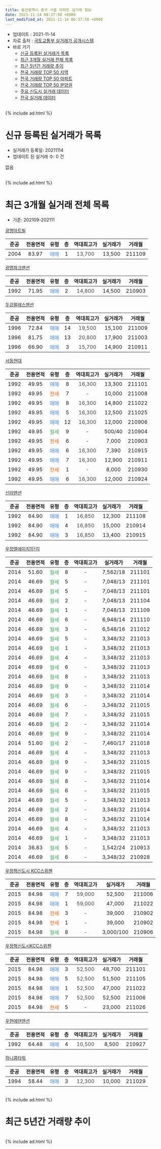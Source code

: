 ```yaml
---
title: 울산광역시 중구 서동 아파트 실거래 정보
date: 2021-11-14 06:37:58 +0900
last_modified_at: 2021-11-14 06:37:58 +0900
---
```


* 업데이트 : 2021-11-14
* 자료 출처 : [국토교통부 실거래가 공개시스템](http://rt.molit.go.kr)
* 바로 가기
    * [신규 등록된 실거래가 목록](#신규-등록된-실거래가-목록)
    * [최근 3개월 실거래 전체 목록](#최근-3개월-실거래-전체-목록)
    * [최근 5년간 거래량 추이](#최근-5년간-거래량-추이)
    * [전국 거래량 TOP 50 지역](https://inasie.github.io/apt-trade-info/최근-3개월-전국에서-가장-거래가-많이-발생한-지역)
    * [전국 거래량 TOP 50 아파트](https://inasie.github.io/apt-trade-info/최근-3개월-전국에서-가장-거래가-많이-발생한-아파트)
    * [전국 거래량 TOP 50 분양권](https://inasie.github.io/apt-trade-info/최근-3개월-전국에서-가장-거래가-많이-발생한-분양권)
    * [주요 신도시 실거래 데이터](https://inasie.github.io/apt-trade-info/주요-신도시)
    * [전국 실거래 데이터](https://inasie.github.io/apt-trade-info/전국)
<br>
{% include ad.html %}
<br>

# 신규 등록된 실거래가 목록
* 실거래가 등록일: 20211114
* 업데이트 된 실거래 수: 0 건

없음

<br>
{% include ad.html %}
<br>

# 최근 3개월 실거래 전체 목록
* 기준: 202109-202111


[광명아트빌](https://search.naver.com/search.naver?query=%EC%9A%B8%EC%82%B0%EA%B4%91%EC%97%AD%EC%8B%9C+%EC%A4%91%EA%B5%AC+%EC%84%9C%EB%8F%99+%EA%B4%91%EB%AA%85%EC%95%84%ED%8A%B8%EB%B9%8C)

|준공|전용면적|유형|층|역대최고가|실거래가|거래월|
|:---:|:---:|:---:|:---:|:---:|:---:|:---:|
|2004|83.97|<span style="color:#4285f3">매매</span>|1|<span style="color:#444444">13,700</span>|13,500|211109|

[광명파크맨션](https://search.naver.com/search.naver?query=%EC%9A%B8%EC%82%B0%EA%B4%91%EC%97%AD%EC%8B%9C+%EC%A4%91%EA%B5%AC+%EC%84%9C%EB%8F%99+%EA%B4%91%EB%AA%85%ED%8C%8C%ED%81%AC%EB%A7%A8%EC%85%98)

|준공|전용면적|유형|층|역대최고가|실거래가|거래월|
|:---:|:---:|:---:|:---:|:---:|:---:|:---:|
|1992|71.95|<span style="color:#4285f3">매매</span>|2|<span style="color:#444444">14,800</span>|14,500|210903|

[두강팔레스맨션](https://search.naver.com/search.naver?query=%EC%9A%B8%EC%82%B0%EA%B4%91%EC%97%AD%EC%8B%9C+%EC%A4%91%EA%B5%AC+%EC%84%9C%EB%8F%99+%EB%91%90%EA%B0%95%ED%8C%94%EB%A0%88%EC%8A%A4%EB%A7%A8%EC%85%98)

|준공|전용면적|유형|층|역대최고가|실거래가|거래월|
|:---:|:---:|:---:|:---:|:---:|:---:|:---:|
|1996|72.84|<span style="color:#4285f3">매매</span>|14|<span style="color:#444444">19,500</span>|15,100|211009|
|1996|81.75|<span style="color:#4285f3">매매</span>|13|<span style="color:#444444">20,800</span>|17,900|211003|
|1996|66.90|<span style="color:#4285f3">매매</span>|3|<span style="color:#444444">15,700</span>|14,900|210911|

[서동현대](https://search.naver.com/search.naver?query=%EC%9A%B8%EC%82%B0%EA%B4%91%EC%97%AD%EC%8B%9C+%EC%A4%91%EA%B5%AC+%EC%84%9C%EB%8F%99+%EC%84%9C%EB%8F%99%ED%98%84%EB%8C%80)

|준공|전용면적|유형|층|역대최고가|실거래가|거래월|
|:---:|:---:|:---:|:---:|:---:|:---:|:---:|
|1992|49.95|<span style="color:#4285f3">매매</span>|8|<span style="color:#444444">16,300</span>|13,300|211101|
|1992|49.95|<span style="color:#ff5a00">전세</span>|7|<span style="color:#444444">-</span>|10,000|211008|
|1992|49.95|<span style="color:#4285f3">매매</span>|8|<span style="color:#444444">16,300</span>|14,800|211022|
|1992|49.95|<span style="color:#4285f3">매매</span>|5|<span style="color:#444444">16,300</span>|12,500|211025|
|1992|49.95|<span style="color:#4285f3">매매</span>|12|<span style="color:#444444">16,300</span>|12,000|210906|
|1992|49.95|<span style="color:#34a853">월세</span>|9|<span style="color:#444444">-</span>|500/40|210904|
|1992|49.95|<span style="color:#ff5a00">전세</span>|6|<span style="color:#444444">-</span>|7,000|210903|
|1992|49.95|<span style="color:#4285f3">매매</span>|6|<span style="color:#444444">16,300</span>|7,390|210915|
|1992|49.95|<span style="color:#4285f3">매매</span>|7|<span style="color:#444444">16,300</span>|12,900|210911|
|1992|49.95|<span style="color:#ff5a00">전세</span>|1|<span style="color:#444444">-</span>|8,000|210930|
|1992|49.95|<span style="color:#4285f3">매매</span>|6|<span style="color:#444444">16,300</span>|12,000|210924|

[신라맨션](https://search.naver.com/search.naver?query=%EC%9A%B8%EC%82%B0%EA%B4%91%EC%97%AD%EC%8B%9C+%EC%A4%91%EA%B5%AC+%EC%84%9C%EB%8F%99+%EC%8B%A0%EB%9D%BC%EB%A7%A8%EC%85%98)

|준공|전용면적|유형|층|역대최고가|실거래가|거래월|
|:---:|:---:|:---:|:---:|:---:|:---:|:---:|
|1992|84.90|<span style="color:#4285f3">매매</span>|1|<span style="color:#444444">16,850</span>|12,300|211108|
|1992|84.90|<span style="color:#4285f3">매매</span>|4|<span style="color:#444444">16,850</span>|15,000|210914|
|1992|84.90|<span style="color:#4285f3">매매</span>|3|<span style="color:#444444">16,850</span>|13,400|210915|

[우정엘에이치1단지](https://search.naver.com/search.naver?query=%EC%9A%B8%EC%82%B0%EA%B4%91%EC%97%AD%EC%8B%9C+%EC%A4%91%EA%B5%AC+%EC%84%9C%EB%8F%99+%EC%9A%B0%EC%A0%95%EC%97%98%EC%97%90%EC%9D%B4%EC%B9%981%EB%8B%A8%EC%A7%80)

|준공|전용면적|유형|층|역대최고가|실거래가|거래월|
|:---:|:---:|:---:|:---:|:---:|:---:|:---:|
|2014|51.60|<span style="color:#34a853">월세</span>|8|<span style="color:#444444">-</span>|7,562/18|211101|
|2014|46.69|<span style="color:#34a853">월세</span>|5|<span style="color:#444444">-</span>|7,048/13|211101|
|2014|46.69|<span style="color:#34a853">월세</span>|5|<span style="color:#444444">-</span>|7,048/13|211101|
|2014|46.69|<span style="color:#34a853">월세</span>|2|<span style="color:#444444">-</span>|7,048/13|211104|
|2014|46.69|<span style="color:#34a853">월세</span>|1|<span style="color:#444444">-</span>|7,048/13|211109|
|2014|46.69|<span style="color:#34a853">월세</span>|6|<span style="color:#444444">-</span>|6,948/14|211110|
|2014|46.69|<span style="color:#34a853">월세</span>|3|<span style="color:#444444">-</span>|6,548/16|211012|
|2014|46.69|<span style="color:#34a853">월세</span>|5|<span style="color:#444444">-</span>|3,348/32|211013|
|2014|46.69|<span style="color:#34a853">월세</span>|1|<span style="color:#444444">-</span>|3,348/32|211013|
|2014|46.69|<span style="color:#34a853">월세</span>|4|<span style="color:#444444">-</span>|3,348/32|211013|
|2014|46.69|<span style="color:#34a853">월세</span>|6|<span style="color:#444444">-</span>|3,348/32|211013|
|2014|46.69|<span style="color:#34a853">월세</span>|8|<span style="color:#444444">-</span>|3,348/32|211013|
|2014|46.69|<span style="color:#34a853">월세</span>|9|<span style="color:#444444">-</span>|3,348/32|211014|
|2014|46.69|<span style="color:#34a853">월세</span>|3|<span style="color:#444444">-</span>|3,348/32|211014|
|2014|46.69|<span style="color:#34a853">월세</span>|6|<span style="color:#444444">-</span>|3,348/32|211015|
|2014|46.69|<span style="color:#34a853">월세</span>|7|<span style="color:#444444">-</span>|3,348/32|211015|
|2014|46.69|<span style="color:#34a853">월세</span>|2|<span style="color:#444444">-</span>|3,348/32|211014|
|2014|46.69|<span style="color:#34a853">월세</span>|9|<span style="color:#444444">-</span>|3,348/32|211014|
|2014|51.60|<span style="color:#34a853">월세</span>|2|<span style="color:#444444">-</span>|7,460/17|211018|
|2014|46.69|<span style="color:#34a853">월세</span>|4|<span style="color:#444444">-</span>|3,348/32|211013|
|2014|46.69|<span style="color:#34a853">월세</span>|9|<span style="color:#444444">-</span>|3,348/32|211015|
|2014|46.69|<span style="color:#34a853">월세</span>|9|<span style="color:#444444">-</span>|3,348/32|211015|
|2014|46.69|<span style="color:#34a853">월세</span>|8|<span style="color:#444444">-</span>|3,348/32|211014|
|2014|46.69|<span style="color:#34a853">월세</span>|6|<span style="color:#444444">-</span>|3,348/32|211015|
|2014|46.69|<span style="color:#34a853">월세</span>|5|<span style="color:#444444">-</span>|3,348/32|211013|
|2014|46.69|<span style="color:#34a853">월세</span>|2|<span style="color:#444444">-</span>|3,348/32|211014|
|2014|46.69|<span style="color:#34a853">월세</span>|8|<span style="color:#444444">-</span>|3,348/32|211014|
|2014|46.69|<span style="color:#34a853">월세</span>|4|<span style="color:#444444">-</span>|3,348/32|211013|
|2014|46.69|<span style="color:#34a853">월세</span>|1|<span style="color:#444444">-</span>|3,348/32|211013|
|2014|36.83|<span style="color:#34a853">월세</span>|5|<span style="color:#444444">-</span>|1,542/24|210913|
|2014|46.69|<span style="color:#34a853">월세</span>|6|<span style="color:#444444">-</span>|3,348/32|210928|


<script async src="//pagead2.googlesyndication.com/pagead/js/adsbygoogle.js"></script>
<!-- 기본 -->
<ins class="adsbygoogle"
     style="display:block"
     data-ad-client="ca-pub-2446590836940007"
     data-ad-slot="1659523306"
     data-ad-format="auto"
     data-full-width-responsive="true"></ins>
<script>
(adsbygoogle = window.adsbygoogle || []).push({});
</script>


[우정혁신도시 KCC스위첸](https://search.naver.com/search.naver?query=%EC%9A%B8%EC%82%B0%EA%B4%91%EC%97%AD%EC%8B%9C+%EC%A4%91%EA%B5%AC+%EC%84%9C%EB%8F%99+%EC%9A%B0%EC%A0%95%ED%98%81%EC%8B%A0%EB%8F%84%EC%8B%9C+KCC%EC%8A%A4%EC%9C%84%EC%B2%B8)

|준공|전용면적|유형|층|역대최고가|실거래가|거래월|
|:---:|:---:|:---:|:---:|:---:|:---:|:---:|
|2015|84.98|<span style="color:#4285f3">매매</span>|7|<span style="color:#444444">59,000</span>|52,500|211006|
|2015|84.98|<span style="color:#4285f3">매매</span>|1|<span style="color:#444444">59,000</span>|47,000|211022|
|2015|84.98|<span style="color:#ff5a00">전세</span>|3|<span style="color:#444444">-</span>|39,000|210902|
|2015|84.98|<span style="color:#ff5a00">전세</span>|1|<span style="color:#444444">-</span>|39,000|210902|
|2015|84.98|<span style="color:#34a853">월세</span>|8|<span style="color:#444444">-</span>|3,000/100|210906|

[우정혁신도시KCC스위첸](https://search.naver.com/search.naver?query=%EC%9A%B8%EC%82%B0%EA%B4%91%EC%97%AD%EC%8B%9C+%EC%A4%91%EA%B5%AC+%EC%84%9C%EB%8F%99+%EC%9A%B0%EC%A0%95%ED%98%81%EC%8B%A0%EB%8F%84%EC%8B%9CKCC%EC%8A%A4%EC%9C%84%EC%B2%B8)

|준공|전용면적|유형|층|역대최고가|실거래가|거래월|
|:---:|:---:|:---:|:---:|:---:|:---:|:---:|
|2015|84.98|<span style="color:#4285f3">매매</span>|3|<span style="color:#444444">52,500</span>|48,700|211101|
|2015|84.98|<span style="color:#4285f3">매매</span>|5|<span style="color:#444444">52,500</span>|51,500|211105|
|2015|84.98|<span style="color:#4285f3">매매</span>|1|<span style="color:#444444">52,500</span>|47,000|211022|
|2015|84.98|<span style="color:#4285f3">매매</span>|7|<span style="color:#444444">52,500</span>|52,500|211006|
|2015|84.98|<span style="color:#ff5a00">전세</span>|5|<span style="color:#444444">-</span>|23,000|211026|

[우현에덴맨션](https://search.naver.com/search.naver?query=%EC%9A%B8%EC%82%B0%EA%B4%91%EC%97%AD%EC%8B%9C+%EC%A4%91%EA%B5%AC+%EC%84%9C%EB%8F%99+%EC%9A%B0%ED%98%84%EC%97%90%EB%8D%B4%EB%A7%A8%EC%85%98)

|준공|전용면적|유형|층|역대최고가|실거래가|거래월|
|:---:|:---:|:---:|:---:|:---:|:---:|:---:|
|1992|64.48|<span style="color:#4285f3">매매</span>|4|<span style="color:#444444">10,500</span>|8,500|210927|

[하니콤타워](https://search.naver.com/search.naver?query=%EC%9A%B8%EC%82%B0%EA%B4%91%EC%97%AD%EC%8B%9C+%EC%A4%91%EA%B5%AC+%EC%84%9C%EB%8F%99+%ED%95%98%EB%8B%88%EC%BD%A4%ED%83%80%EC%9B%8C)

|준공|전용면적|유형|층|역대최고가|실거래가|거래월|
|:---:|:---:|:---:|:---:|:---:|:---:|:---:|
|1994|58.44|<span style="color:#4285f3">매매</span>|3|<span style="color:#444444">12,300</span>|10,000|211029|


<br>
{% include ad.html %}
<br>

# 최근 5년간 거래량 추이


<div style="width:100%;">
    <canvas id="deal_progress" height="200"></canvas>
</div>

<script>
new Chart(document.getElementById("deal_progress"), {
    type: 'line',
    data: {
        labels: ['201611','201612','201701','201702','201703','201704','201705','201706','201707','201708','201709','201710','201711','201712','201801','201802','201803','201804','201805','201806','201807','201808','201809','201810','201811','201812','201901','201902','201903','201904','201905','201906','201907','201908','201909','201910','201911','201912','202001','202002','202003','202004','202005','202006','202007','202008','202009','202010','202011','202012','202101','202102','202103','202104','202105','202106','202107','202108','202109','202110','202111'],
        datasets: [{
            label: '매매',
            pointRadius: 1,
            data: [10, 19, 6, 4, 13, 9, 5, 7, 10, 14, 10, 8, 12, 5, 6, 6, 5, 9, 3, 8, 5, 13, 6, 8, 5, 8, 8, 4, 3, 10, 7, 7, 4, 3, 12, 21, 27, 18, 6, 12, 10, 10, 19, 18, 26, 10, 14, 37, 25, 15, 8, 11, 14, 26, 11, 6, 10, 9, 9, 9, 5],
            borderColor: "rgba(255, 201, 14, 1)",
            backgroundColor: "rgba(255, 201, 14, 0.5)",
            fill: false,
            lineTension: 0
        },{
            label: '전월세',
            pointRadius: 1,
            data: [2, 5, 10, 6, 7, 3, 3, 7, 4, 5, 19, 10, 9, 9, 9, 6, 6, 4, 7, 8, 3, 31, 7, 6, 11, 8, 15, 19, 16, 11, 5, 15, 7, 11, 9, 13, 11, 5, 10, 6, 11, 7, 0, 6, 9, 45, 9, 5, 7, 12, 11, 4, 4, 37, 1, 10, 15, 14, 8, 25, 6],
            borderColor: "rgba(0, 141, 185, 1)",
            backgroundColor: "rgba(0, 141, 185, 0.5)",
            fill: false,
            lineTension: 0
        }
        ]
    },
    options: {
        responsive: true,
        title: {
            display: false
        },
        tooltips: {
            mode: 'index',
            intersect: false
        },
        hover: {
            mode: 'nearest',
            intersect: true
        },
        scales: {
            xAxes: [{
                display: true,
                scaleLabel: {
                    display: true,
                    labelString: '년/월'
                }
            }],
            yAxes: [{
                display: true,
                ticks: {
                    suggestedMin: 0,
                },
                scaleLabel: {
                    display: true,
                    labelString: '실거래 수'
                }
            }]
        }
    }
});

</script>


<br>
{% include ad.html %}
<br>

